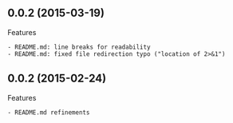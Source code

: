 ## 0.0.2 (2015-03-19)

Features

	- README.md: line breaks for readability
	- README.md: fixed file redirection typo ("location of 2>&1")


## 0.0.2 (2015-02-24)

Features

	- README.md refinements

